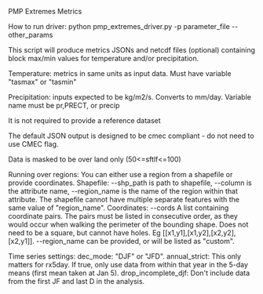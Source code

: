 PMP Extremes Metrics

How to run driver:
python pmp_extremes_driver.py -p parameter_file --other_params

This script will produce metrics JSONs and netcdf files (optional) containing block max/min values for temperature and/or precipitation. 

Temperature: metrics in same units as input data. Must have variable "tasmax" or "tasmin"

Precipitation: inputs expected to be kg/m2/s. Converts to mm/day. Variable name must be pr,PRECT, or precip

It is not required to provide a reference dataset

The default JSON output is designed to be cmec compliant - do not need to use CMEC flag.

Data is masked to be over land only (50<=sftlf<=100)

Running over regions:
You can either use a region from a shapefile or provide coordinates.
Shapefile: --shp_path is path to shapefile, --column is the attribute name, --region_name is the name of the region within that attribute. The shapefile cannot have multiple separate features with the same value of "region_name".
Coordinates: --cords A list containing coordinate pairs. The pairs must be listed in consecutive order, as they would occur when walking the perimeter of the bounding shape. Does not need to be a square, but cannot have holes. Eg [[x1,y1],[x1,y2],[x2,y2],[x2,y1]]. --region_name can be provided, or will be listed as "custom".

Time series settings:
dec_mode: "DJF" or "JFD". 
annual_strict: This only matters for rx5day. If true, only use data from within that year in the 5-day means (first mean taken at Jan 5).
drop_incomplete_djf: Don't include data from the first JF and last D in the analysis.




